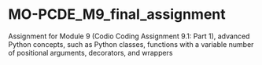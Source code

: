 # MO-PCDE_M9_final_assignment
Assignment for Module 9 (Codio Coding Assignment 9.1: Part 1), advanced Python concepts, such as Python classes, functions with a variable number of positional arguments, decorators, and wrappers
